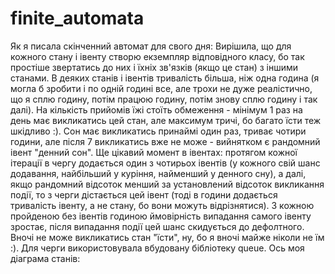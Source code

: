 # finite_automata

Як я писала скінченний автомат для свого дня:
Вирішила, що для кожного стану і івенту створю екземпляр відповідного класу, бо так простіше звертатись до них і їхніх зв'язків (якщо це стан) з іншими станами. В деяких станів і івентів тривалість більша, ніж одна година (я могла б зробити і по одній годині все, але трохи не дуже реалістично, що я сплю годину, потім працюю годину, потім знову сплю годину і так далі). На кількість прийомів їжі стоїть обмеження - мінімум 1 раз на день має викликатись цей стан, але максимум тричі, бо багато їсти теж шкідливо :). Сон має викликатись принаймі один раз, триває чотири години, але після 7 викликатись вже не може - вийнятком є рандомний івент "денний сон".
Ще цікавий момент в івентах: протягом кожної ітерації в чергу додається один з чотирьох івентів (у кожного свій шанс додавання, найбільший у куріння, найменший у денного сну), а далі, якщо рандомний відсоток менший за установлений відсоток викликання події, то з черги дістається цей івент (тоді в години додається тривалість івенту, а не стану, бо вони можуть відрізнятися). З кожною пройденою без івентів годиною ймовірність випадання самого івенту зростає, після випадання події цей шанс скидується до дефолтного.
Вночі не може викликатись стан "їсти", ну, бо я вночі майже ніколи не їм :).
Для черги використовувала вбудовану бібліотеку queue.
Ось моя діаграма станів:
